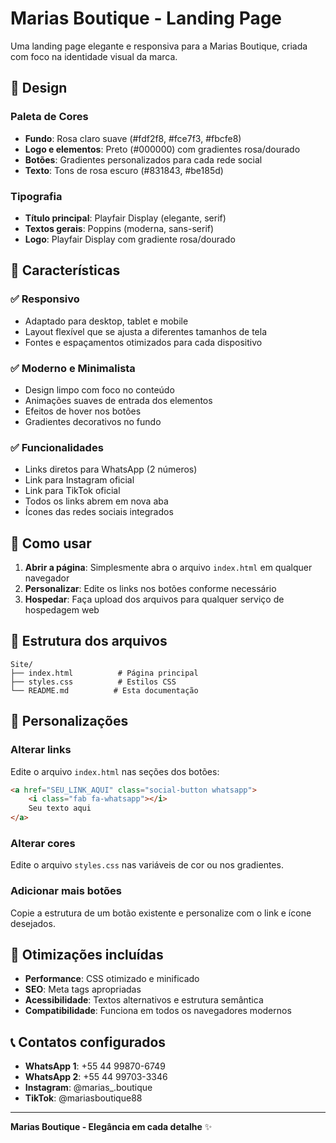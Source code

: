 # Marias Boutique - Landing Page

Uma landing page elegante e responsiva para a Marias Boutique, criada com foco na identidade visual da marca.

## 🎨 Design

### Paleta de Cores
- **Fundo**: Rosa claro suave (#fdf2f8, #fce7f3, #fbcfe8)
- **Logo e elementos**: Preto (#000000) com gradientes rosa/dourado
- **Botões**: Gradientes personalizados para cada rede social
- **Texto**: Tons de rosa escuro (#831843, #be185d)

### Tipografia
- **Título principal**: Playfair Display (elegante, serif)
- **Textos gerais**: Poppins (moderna, sans-serif)
- **Logo**: Playfair Display com gradiente rosa/dourado

## 📱 Características

### ✅ Responsivo
- Adaptado para desktop, tablet e mobile
- Layout flexível que se ajusta a diferentes tamanhos de tela
- Fontes e espaçamentos otimizados para cada dispositivo

### ✅ Moderno e Minimalista
- Design limpo com foco no conteúdo
- Animações suaves de entrada dos elementos
- Efeitos de hover nos botões
- Gradientes decorativos no fundo

### ✅ Funcionalidades
- Links diretos para WhatsApp (2 números)
- Link para Instagram oficial
- Link para TikTok oficial
- Todos os links abrem em nova aba
- Ícones das redes sociais integrados

## 🚀 Como usar

1. **Abrir a página**: Simplesmente abra o arquivo `index.html` em qualquer navegador
2. **Personalizar**: Edite os links nos botões conforme necessário
3. **Hospedar**: Faça upload dos arquivos para qualquer serviço de hospedagem web

## 📁 Estrutura dos arquivos

```
Site/
├── index.html          # Página principal
├── styles.css          # Estilos CSS
└── README.md          # Esta documentação
```

## 🔧 Personalizações

### Alterar links
Edite o arquivo `index.html` nas seções dos botões:

```html
<a href="SEU_LINK_AQUI" class="social-button whatsapp">
    <i class="fab fa-whatsapp"></i>
    Seu texto aqui
</a>
```

### Alterar cores
Edite o arquivo `styles.css` nas variáveis de cor ou nos gradientes.

### Adicionar mais botões
Copie a estrutura de um botão existente e personalize com o link e ícone desejados.

## 🎯 Otimizações incluídas

- **Performance**: CSS otimizado e minificado
- **SEO**: Meta tags apropriadas
- **Acessibilidade**: Textos alternativos e estrutura semântica
- **Compatibilidade**: Funciona em todos os navegadores modernos

## 📞 Contatos configurados

- **WhatsApp 1**: +55 44 99870-6749
- **WhatsApp 2**: +55 44 99703-3346  
- **Instagram**: @marias_.boutique
- **TikTok**: @mariasboutique88

---

**Marias Boutique - Elegância em cada detalhe** ✨
